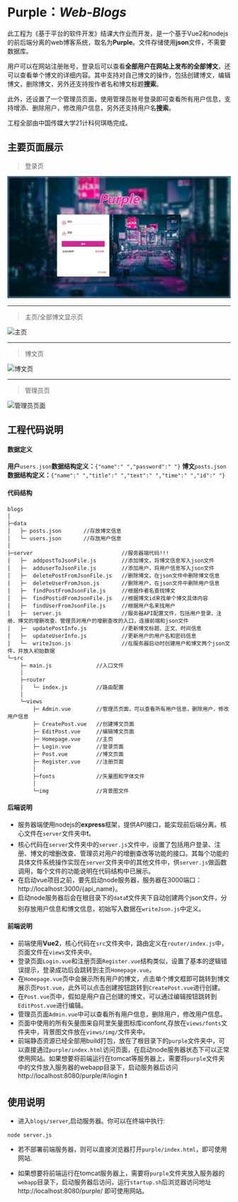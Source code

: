 # Purple：*Web-Blogs*


此工程为《基于平台的软件开发》结课大作业而开发，是一个基于Vue2和nodejs的前后端分离的web博客系统，取名为**Purple**。文件存储使用**json**文件，不需要数据库。

用户可以在网站注册账号，登录后可以查看**全部用户在网站上发布的全部博文**，还可以查看单个博文的详细内容。其中支持对自己博文的操作，包括创建博文，编辑博文，删除博文，另外还支持按作者名和博文标题**搜索**。

此外，还设置了一个管理员页面，使用管理员账号登录即可查看所有用户信息，支持增添、删除用户，修改用户信息，另外还支持用户名**搜索**。

工程全部由中国传媒大学21计科何琪皓完成。

## 主要页面展示
> 登录页

![登录页](readmepic/登录页面.png)

---

> 主页/全部博文显示页

![主页](readmepic/主页.png)

---

> 博文页

![博文页](readmepic/博文页.png)

---

> 管理员页

![管理员页面](readmepic/管理员页.png)

## 工程代码说明

#### 数据定义
**用户**`users.json`**数据结构定义：**`{"name":" ","password":" "}`
**博文**`posts.json`**数据结构定义：**`{"name":" ","title":" ","text":" ","time":" ","id":" "}`

#### 代码结构

```
blogs
│
├─data
│   ├─ posts.json       //存放博文信息
│   └─ users.json       //存放用户信息
│ 
├─server                            //服务器端代码!!!
│   ├─  addpostToJsonFile.js        //添加博文，将博文信息写入json文件
│   ├─  adduserToJsonFile.js        //添加用户，将用户信息写入json文件
│   ├─  deletePostFromJsonFile.js   //删除博文，在json文件中删除博文信息
│   ├─  deleteUserFromJson.js       //删除用户，在json文件中删除用户信息
│   ├─  findPostFromJsonFile.js     //根据作者名查找博文
│   ├─  findPostidFromJsonFile.js   //根据博文id来找单个博文具体内容
│   ├─  findUserFromJsonFile.js     //根据用户名来找用户         
│   ├─  server.js                   //服务器API配置文件，包括用户登录、注册、博文的增删改查、管理员对用户的增删查改的入口，连接前端和json文件
│   ├─  updatePostInfo.js           //更新博文标题、正文、时间信息
│   ├─  updateUserInfo.js           //更新用户的用户名和密码信息
│   └─  writeJson.js                //在服务器启动时创建用户和博文两个json文件，并放入初始数据
└─src           
    ├─ main.js              //入口文件
    │
    ├─router
    │   └─ index.js         //路由配置
    │
    └─views
        ├─ Admin.vue        //管理员页面，可以查看所有用户信息，删除用户，修改用户信息
        ├─ CreatePost.vue   //创建博文页面
        ├─ EditPost.vue     //编辑博文页面
        ├─ Homepage.vue     //主页
        ├─ Login.vue        //登录页面
        ├─ Post.vue         //博文页面
        ├─ Register.vue     //注册页面
        │
        ├─fonts             //矢量图和字体文件
        │
        └─img               //背景图文件
```

#### 后端说明
- 服务器端使用nodejs的**express**框架，提供API接口，能实现前后端分离。核心文件在`server`文件夹中:heavy_exclamation_mark:。
- 核心代码在`server`文件夹中的`server.js`文件中，设置了包括用户登录、注册、博文的增删改查、管理员对用户的增删查改等功能的接口。其每个功能的具体文件系统操作实现在`server`文件夹中的其他文件中，供`server.js`做函数调用，每个文件的功能说明在代码结构中已展示。 
- 在启动vue项目之前，要先启动node服务器，服务器在3000端口：http://localhost:3000/{api_name}。
- 启动node服务器后会在根目录下的`data`:heavy_exclamation_mark:文件夹下自动创建两个json文件，分别存放用户信息和博文信息，初始写入数据在`writeJson.js`中定义。


#### 前端说明
- 前端使用**Vue2**，核心代码在`src`文件夹中，路由定义在`router/index.js`中，页面文件在`views`文件夹中。
- 登录页面`Login.vue`和注册页面`Register.vue`结构类似，设置了基本的逻辑错误提示，登录成功后会跳转到主页`Homepage.vue`。
- 在`Homepage.vue`页中会展示所有用户的博文，点击单个博文框即可跳转到博文展示页`Post.vue`，此外可以点击创建按钮跳转到`CreatePost.vue`进行创建。
- 在`Post.vue`页中，假如是用户自己创建的博文，可以通过编辑按钮跳转到`EditPost.vue`进行编辑。
- 管理员页面`Admin.vue`中可以查看所有用户信息，删除用户，修改用户信息。
- 页面中使用的所有矢量图来自阿里矢量图标库iconfont,存放在`views/fonts`文件夹中，背景图文件放在`views/img/`文件夹中。
- 前端静态资源已经全部用build打包，放在了根目录下的`purple`文件夹中，可以直接通过`purple/index.html`访问页面，在启动node服务器状态下可以正常使用网站。如果想要将前端运行在tomcat等服务器上，需要将`purple`文件夹中的文件放入服务器的webapp目录下，启动服务器后访问http://localhost:8080/purple/#/login :heavy_exclamation_mark:

## 使用说明

- 进入`blogs/server`,启动服务器。你可以在终端中执行:
```
node server.js
```
- 若不部署前端服务器，则可以直接浏览器打开`purple/index.html`，即可使用网站.

- 如果想要将前端运行在tomcat服务器上，需要将`purple`文件夹放入服务器的`webapp`目录下，启动服务器后访问，运行`startup.sh`后浏览器访问地址http://localhost:8080/purple/ 即可使用网站。




